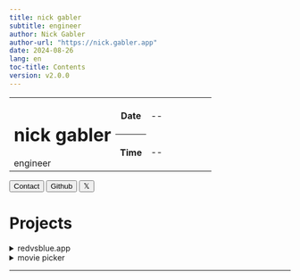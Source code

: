 ```yaml
---
title: nick gabler
subtitle: engineer
author: Nick Gabler
author-url: "https://nick.gabler.app"
date: 2024-08-26
lang: en
toc-title: Contents
version: v2.0.0
---
```


<table class="header grid">
  <tr>
    <td colspan="2" rowspan="2" class="width-auto">
      <h1 class="title">nick gabler</h1>
      <span class="subtitle">engineer</span>
    </td>
    <th>Date</th>
    <td class="width-min" style="min-width: 10ch;color: var(--header-highlight-color);">
      <span id="current-date">--</span>
    </td>
  </tr>
  <tr>
    <th>Time</th>
    <td class="width-min" style="min-width: 10ch;color: var(--header-highlight-color);">
      <span id="current-time">--</span>
    </td>
  </tr>
</table>

<nav class="grid">
  <input type="button" value="Contact" />
  <input type="button" value="Github" />
  <input type="button" value="𝕏" />
</nav>

<h1>Projects</h1>

<details>
<summary>redvsblue.app</summary>
<div class="projects-content">
  <div class="project-entry">
    <span>redvsblue.app</span>
    <span>a 2 vs 2 counter-strike tournament app built in next.js during covid</span>
    <input type="button" value="redvsblue.app" />
  </div>
</div>
</details>

<details>
<summary>movie picker</summary>
<div class="projects-content">
  <div class="project-entry">
    <span>moviepicker.gabler.app</span>
    <span>a simple movie recommendation app for friend groups with voting</span>
    <input type="button" value="moviepicker.gabler.app" />
  </div>
</div>
</details>

<hr>